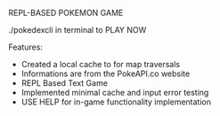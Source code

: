 REPL-BASED POKEMON GAME

./pokedexcli  in terminal to PLAY NOW

Features:
- Created a local cache to for map traversals
- Informations are from the PokeAPI.co website
- REPL Based Text Game
- Implemented minimal cache and input error testing
- USE HELP for in-game functionality implementation
